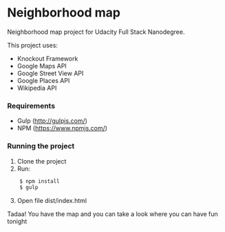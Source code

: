 # Neighborhood map

Neighborhood map project for Udacity Full Stack Nanodegree. 

This project uses:
* Knockout Framework
* Google Maps API
* Google Street View API
* Google Places API
* Wikipedia API

### Requirements

* Gulp (http://gulpjs.com/)
* NPM (https://www.npmjs.com/)

### Running the project
1. Clone the project
2. Run:

```python
    $ npm install
    $ gulp
```

3. Open file dist/index.html


Tadaa! You have the map and you can take a look where you can have fun tonight
